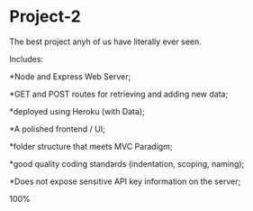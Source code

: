 # Project-2

The best project anyh of us have literally ever seen.

Includes:

*Node and Express Web Server;

*GET and POST routes for retrieving and adding new data;

*deployed using Heroku (with Data);

*A polished frontend / UI;

*folder structure that meets MVC Paradigm;

*good quality coding standards (indentation, scoping, naming);

*Does not expose sensitive API key information on the server;

100%
